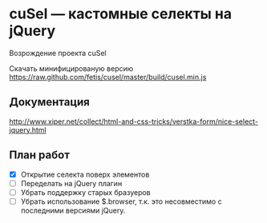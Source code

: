 cuSel &mdash; кастомные селекты на jQuery
=====

Возрождение проекта cuSel

Скачать минифицированую версию https://raw.github.com/fetis/cusel/master/build/cusel.min.js

Документация
------------

http://www.xiper.net/collect/html-and-css-tricks/verstka-form/nice-select-jquery.html

План работ
----------
- [x] Открытие селекта поверх элементов
- [ ] Переделать на jQuery плагин
- [ ] Убрать поддержку старых бразуеров
- [ ] Убрать использование $.browser, т.к. это несовместимо с последними версиями jQuery.
